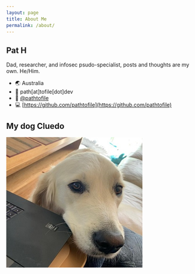 ```yaml
---
layout: page
title: About Me
permalink: /about/
---
```


## Pat H

Dad, researcher, and infosec psudo-specialist, posts and thoughts are my own. He/Him.

- 🌏 Australia
- 📧 path[at]tofile[dot]dev
- 🐣 [@pathtofile](https://twitter.com/pathtofile)
- 💻 [https://github.com/pathtofile](https://github.com/pathtofile)

## My dog Cluedo
<img src="/assets/dog_cluedo.jpg" alt="My Dog Cluedo" width="363" height="348">

